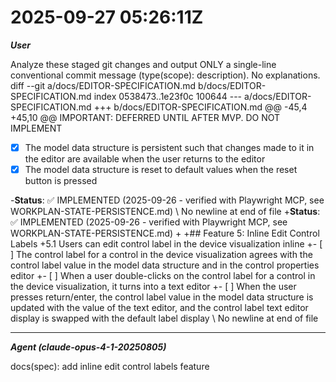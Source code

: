 <!-- Generated by SpecStory -->

# 2025-09-27 05:26:11Z

<!-- Claude Code Session bd7b45c8-9bd5-48d5-be05-ade7f8dbae9b (2025-09-27_05-26-11Z) -->

_**User**_

Analyze these staged git changes and output ONLY a single-line conventional commit message (type(scope): description). No explanations.
diff --git a/docs/EDITOR-SPECIFICATION.md b/docs/EDITOR-SPECIFICATION.md
index 0538473..1e23f0c 100644
--- a/docs/EDITOR-SPECIFICATION.md
+++ b/docs/EDITOR-SPECIFICATION.md
@@ -45,4 +45,10 @@ IMPORTANT: DEFERRED UNTIL AFTER MVP. DO NOT IMPLEMENT
 - [x] The model data structure is persistent such that changes made to it in the editor are available when the user returns to the editor
 - [x] The model data structure is reset to default values when the reset button is pressed
 
-**Status**: ✅ IMPLEMENTED (2025-09-26 - verified with Playwright MCP, see WORKPLAN-STATE-PERSISTENCE.md)
\ No newline at end of file
+**Status**: ✅ IMPLEMENTED (2025-09-26 - verified with Playwright MCP, see WORKPLAN-STATE-PERSISTENCE.md)
+
+## Feature 5: Inline Edit Control Labels
+5.1 Users can edit control label in the device visualization inline
+- [ ] The control label for a control in the device visualization agrees with the control label value in the model data structure and in the control properties editor
+- [ ] When a user double-clicks on the control label for a control in the device visualization, it turns into a text editor
+- [ ] When the user presses return/enter, the control label value in the model data structure is updated with the value of the text editor, and the control label text editor display is swapped with the default label display 
\ No newline at end of file


---

_**Agent (claude-opus-4-1-20250805)**_

docs(spec): add inline edit control labels feature

